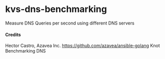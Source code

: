 # kvs-dns-benchmarking
Measure DNS Queries per second using different DNS servers



#### Credits

Hector Castro, Azavea Inc. https://github.com/azavea/ansible-golang
Knot Benchmarking DNS